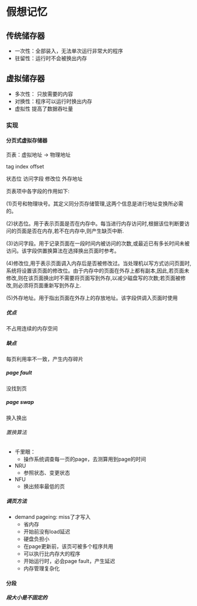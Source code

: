 # 假想记忆

## 传统储存器

- 一次性：全部装入，无法单次运行非常大的程序
- 驻留性：运行时不会被换出内存

## 虚拟储存器

- 多次性： 只放需要的内容
- 对换性：程序可以运行时换出内存
- 虚拟性 提高了数据吞吐量

### 实现

#### 分页式虚拟存储器

页表：虚拟地址 -> 物理地址

tag index   offset

状态位 访问字段 修改位 外存地址

页表项中各字段的作用如下:

(1)页号和物理块号。其定义同分页存储管理,这两个信息是进行地址变换所必需的。

(2)状态位。用于表示页面是否在内存中。每当进行内存访问时,根据该位判断要访问的页面是否在内存,若不在内存中,则产生缺页中断.

(3)访问字段。用于记录页面在一段时间内被访问的次数,或最近已有多长时间未被访问。该字段供置换算法在选择换出页面时参考。

(4)修改位,用于表示页面调入内存后是否被修改过。当处理机以写方式访问页面时,系统将设置该页面的修改位。由于内存中的页面在外存上都有副本,因此,若页面未修改,则在该页面换出时不需要将页面写到外存,以减少磁盘写的次数;若页面被修改,则必须将页面重新写到外存上.

(5)外存地址。用于指出页面在外存上的存放地址。该字段供调入页面时使用

##### 优点

不占用连续的内存空间

##### 缺点

每页利用率不一致，产生内存碎片

##### page fault

没找到页

##### page swap

换入换出

###### 置换算法

- 千里眼：
  - 操作系统调查每一页的page，去测算用到page的时间
- NRU
  - 参照状态、变更状态
- NFU
  - 换出频率最低的页

##### 调页方法  

- demand pageing: miss了才写入
  - 省内存
  - 开始前没有load延迟
  - 硬盘负担小
  - 在page更新前，该页可被多个程序共用
  - 可以执行比内存大的程序
  - 开始运行时，必会page fault，产生延迟
  - 内存管理复杂化

#### 分段

##### 段大小是不固定的


